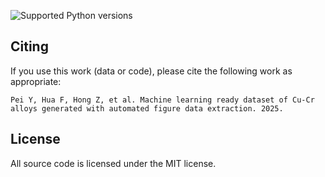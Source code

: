 ![Supported Python versions](https://shields.mitmproxy.org/badge/python-3.8%20%7C%203.9%20%7C%203.10-blue)


**Citing**
----------------------
If you use this work (data or code), please cite the following work as appropriate:
```
Pei Y, Hua F, Hong Z, et al. Machine learning ready dataset of Cu-Cr alloys generated with automated figure data extraction. 2025.
```

**License**
----------------------
All source code is licensed under the MIT license.
